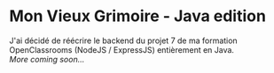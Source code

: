 # Mon Vieux Grimoire - Java edition

J'ai décidé de réécrire le backend du projet 7 de ma formation OpenClassrooms (NodeJS / ExpressJS) entièrement en Java. </br>
<i>More coming soon...</i>